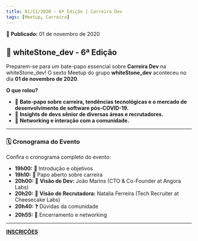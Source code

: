 ```yaml
---
title: 01/11/2020 - 6ª Edição | Carreira Dev
tags: [Meetup, Carreira]
---
```


**📅 Publicado:** 01 de novembro de 2020

## 💪 whiteStone_dev - 6ª Edição

Preparem-se para um bate-papo essencial sobre **Carreira Dev** na whiteStone_dev!  O sexto Meetup do grupo **whiteStone_dev** aconteceu no dia **01 de novembro de 2020**.

**O que rolou?**

* 💬 **Bate-papo sobre carreira, tendências tecnológicas e o mercado de desenvolvimento de software pós-COVID-19.**
* 🌟 **Insights de devs sênior de diversas áreas e recrutadores.**
* 🤝 **Networking e interação com a comunidade.**

---

### 🗓️ Cronograma do Evento

Confira o cronograma completo do evento:

* **19h00:** 🚪 Introdução e objetivos
* **19h10:** 💬 Papo aberto sobre carreira
* **20h00:** 🌟 **Visão de Dev:**  João Marins (CTO & Co-Founder at Angora Labs)
* **20h20:** 🌟 **Visão de Recrutadora:** Natalia Ferreira (Tech Recruiter at Cheesecake Labs)
* **20h40:** ❓ Dúvidas da comunidade
* **20h55:** 📅 Encerramento e networking

---

[**INSCRIÇÕES**](https://www.sympla.com.br/whitestone-dev---6-edicao--carreira-dev__1016123)
